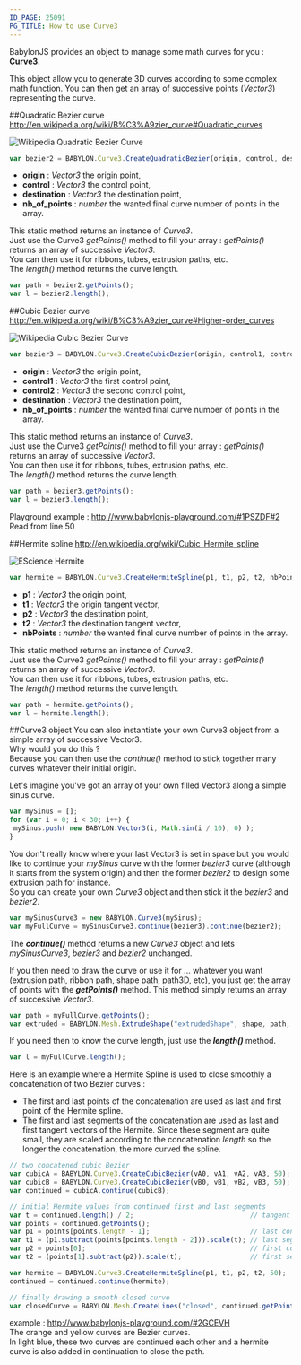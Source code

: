 ```yaml
---
ID_PAGE: 25091
PG_TITLE: How to use Curve3
---
```

BabylonJS provides an object to manage some math curves for you : **Curve3**.

This object allow you to generate 3D curves according to some complex math function. You can then get an array of successive points (_Vector3_) representing the curve.

##Quadratic Bezier curve
http://en.wikipedia.org/wiki/B%C3%A9zier_curve#Quadratic_curves

![Wikipedia Quadratic Bezier Curve](http://upload.wikimedia.org/wikipedia/commons/3/3d/B%C3%A9zier_2_big.gif)

```javascript
var bezier2 = BABYLON.Curve3.CreateQuadraticBezier(origin, control, destination, nb_of_points);
```
* **origin** : _Vector3_ the origin point,
* **control** : _Vector3_ the control point,
* **destination** : _Vector3_ the destination point,
* **nb_of_points** : _number_ the wanted final curve number of points in the array.

This static method returns an instance of _Curve3_.   
Just use the Curve3 _getPoints()_ method to fill your array : _getPoints()_ returns an array of successive _Vector3_.    
You can then use it for ribbons, tubes, extrusion paths, etc.    
The _length()_ method returns the curve length.   
```javascript
var path = bezier2.getPoints();
var l = bezier2.length();
```

##Cubic Bezier curve
http://en.wikipedia.org/wiki/B%C3%A9zier_curve#Higher-order_curves

![Wikipedia Cubic Bezier Curve](http://upload.wikimedia.org/wikipedia/commons/d/db/B%C3%A9zier_3_big.gif)
```javascript
var bezier3 = BABYLON.Curve3.CreateCubicBezier(origin, control1, control2, destination, nb_of_points)
```
* **origin** : _Vector3_ the origin point,
* **control1** : _Vector3_ the first control point,
* **control2** : _Vector3_ the second control point,
* **destination** : _Vector3_ the destination point,
* **nb_of_points** : _number_ the wanted final curve number of points in the array.

This static method returns an instance of _Curve3_.   
Just use the Curve3 _getPoints()_ method to fill your array : _getPoints()_ returns an array of successive _Vector3_.    
You can then use it for ribbons, tubes, extrusion paths, etc.    
The _length()_ method returns the curve length.    
```javascript
var path = bezier3.getPoints();
var l = bezier3.length();
```

Playground example : http://www.babylonjs-playground.com/#1PSZDF#2
Read from line 50


##Hermite spline
http://en.wikipedia.org/wiki/Cubic_Hermite_spline

![EScience Hermite](http://escience.anu.edu.au/lecture/cg/Spline/Image/HermiteSpec.gif)
```javascript
var hermite = BABYLON.Curve3.CreateHermiteSpline(p1, t1, p2, t2, nbPoints);
```
* **p1** : _Vector3_ the origin point,
* **t1** : _Vector3_ the origin tangent vector,
* **p2** : _Vector3_ the destination point,
* **t2** : _Vector3_ the destination tangent vector,
* **nbPoints** : _number_ the wanted final curve number of points in the array.

This static method returns an instance of _Curve3_.    
Just use the Curve3 _getPoints()_ method to fill your array : _getPoints()_ returns an array of successive _Vector3_.    
You can then use it for ribbons, tubes, extrusion paths, etc.    
The _length()_ method returns the curve length.   
```javascript
var path = hermite.getPoints();
var l = hermite.length();
```

##Curve3 object
You can also instantiate your own Curve3 object from a simple array of successive Vector3.   
Why would you do this ?   
Because you can then use the _continue()_ method to stick together many curves whatever their initial origin.   

Let's imagine you've got an array of your own filled Vector3 along a simple sinus curve.  
```javascript
var mySinus = [];
for (var i = 0; i < 30; i++) {
 mySinus.push( new BABYLON.Vector3(i, Math.sin(i / 10), 0) );
}
```
You don't really know where your last Vector3 is set in space but you would like to continue your _mySinus_ curve with the former _bezier3_ curve (although it starts from the system origin) and then the former _bezier2_ to design some extrusion path for instance.   
So you can create your own _Curve3_ object and then stick it the _bezier3_ and _bezier2_.  
```javascript
var mySinusCurve3 = new BABYLON.Curve3(mySinus);
var myFullCurve = mySinusCurve3.continue(bezier3).continue(bezier2);
```
The _**continue()**_ method returns a new _Curve3_ object and lets _mySinusCurve3_, _bezier3_ and _bezier2_ unchanged.   


If you then need to draw the curve or use it for ... whatever you want (extrusion path, ribbon path, shape path, path3D, etc), you just get the array of points with the _**getPoints()**_ method. This method simply returns an array of successive _Vector3_.
```javascript
var path = myFullCurve.getPoints();
var extruded = BABYLON.Mesh.ExtrudeShape("extrudedShape", shape, path, 1, 0, scene);
```

If you need then to know the curve length, just use the _**length()**_ method.    
```javascript
var l = myFullCurve.length();
```



Here is an example where a Hermite Spline is used to close smoothly a concatenation of two Bezier curves :   

* The first and last points of the concatenation are used as last and first point of the Hermite spline.  
* The first and last segments of the concatenation are used as last and first tangent vectors of the Hermite. Since these segment are quite small, they are scaled according to the concatenation _length_ so the longer the concatenation, the more curved the spline.   

```javascript
// two concatened cubic Bezier
var cubicA = BABYLON.Curve3.CreateCubicBezier(vA0, vA1, vA2, vA3, 50);
var cubicB = BABYLON.Curve3.CreateCubicBezier(vB0, vB1, vB2, vB3, 50);
var continued = cubicA.continue(cubicB);

// initial Hermite values from continued first and last segments
var t = continued.length() / 2;                             // tangent scale factor
var points = continued.getPoints();
var p1 = points[points.length - 1];                         // last continued point = first hermite point
var t1 = (p1.subtract(points[points.length - 2])).scale(t); // last segment scaled = hermite tangent t1
var p2 = points[0];                                         // first continued point = last hermite point
var t2 = (points[1].subtract(p2)).scale(t);                 // first segment scaled = hermite tangent t2

var hermite = BABYLON.Curve3.CreateHermiteSpline(p1, t1, p2, t2, 50);
continued = continued.continue(hermite);

// finally drawing a smooth closed curve
var closedCurve = BABYLON.Mesh.CreateLines("closed", continued.getPoints(), scene);
```


example : http://www.babylonjs-playground.com/#2GCEVH  
The orange and yellow curves are Bezier curves.   
In light blue, these two curves are continued each other and a hermite curve is also added in continuation to close the path.   